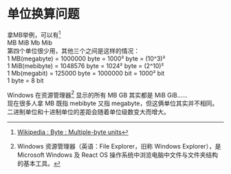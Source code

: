 # 单位换算问题

拿MB举例，可以有[^1]  
MB MiB Mb Mib  
第四个单位很少用，其他三个之间是这样的情况：  
1 MB(megabyte) = 1000000 byte = 1000² byte = (10^3)²  
1 MiB(mebibyte) = 1048576 byte = 1024² byte = (2^10)²  
1 Mb(megabit) = 125000 byte = 1000000 bit = 1000² bit  
1 byte = 8 bit  

Windows 在资源管理器[^2] 显示的所有 MB GB 其实都是 MiB GiB......  
现在很多人拿 MB 既指 mebibyte 又指 megabyte，但这俩单位其实并不相同。二进制单位和十进制单位的差距会随着单位级数变大而增大。

[^1]: [Wikipedia : Byte : Multiple-byte units](https://en.wikipedia.org/wiki/Byte#Multiple-byte_units)

[^2]: Windows 资源管理器（英语：File Explorer，旧称 Windows Explorer），是 Microsoft Windows 及 React OS 操作系统中浏览电脑中文件与文件夹结构的基本工具。
